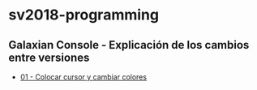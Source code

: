 # sv2018-programming

## Galaxian Console - Explicación de los cambios entre versiones

* [01 - Colocar cursor y cambiar colores](gc001-explicacion.md)
